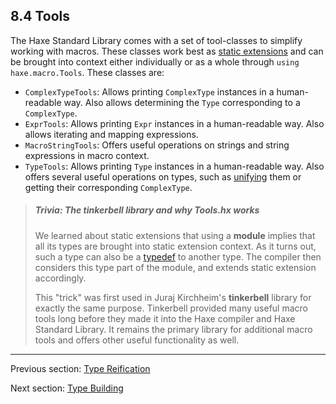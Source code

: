 ## 8.4 Tools

The Haxe Standard Library comes with a set of tool-classes to simplify working with macros. These classes work best as [static extensions](7.2-Static_Extension.md) and can be brought into context either individually or as a whole through `using haxe.macro.Tools`. These classes are:



* `ComplexTypeTools`: Allows printing `ComplexType` instances in a human-readable way. Also allows determining the `Type` corresponding to a `ComplexType`.
* `ExprTools`: Allows printing `Expr` instances in a human-readable way. Also allows iterating and mapping expressions.
* `MacroStringTools`: Offers useful operations on strings and string expressions in macro context.
* `TypeTools`: Allows printing `Type` instances in a human-readable way. Also offers several useful operations on types, such as [unifying](3.5-Unification.md) them or getting their corresponding `ComplexType`.



> ##### Trivia: The tinkerbell library and why Tools.hx works
>
> We learned about static extensions that using a **module** implies that all its types are brought into static extension context. As it turns out, such a type can also be a [typedef](3.1-Typedef.md) to another type. The compiler then considers this type part of the module, and extends static extension accordingly.
> 
> This "trick" was first used in Juraj Kirchheim's **tinkerbell** library for exactly the same purpose. Tinkerbell provided many useful macro tools long before they made it into the Haxe compiler and Haxe Standard Library. It remains the primary library for additional macro tools and offers other useful functionality as well.

---

Previous section: [Type Reification](8.3.2-Type_Reification.md)

Next section: [Type Building](8.5-Type_Building.md)